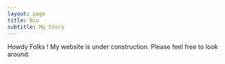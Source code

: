 ```yaml
---
layout: page
title: Bio
subtitle: My Story
---
```


Howdy Folks ! My website is under construction. Please feel free to look around.

